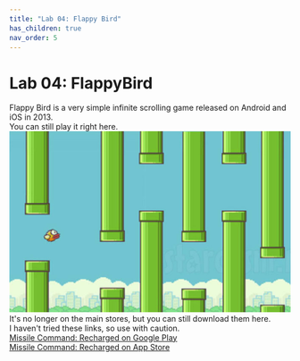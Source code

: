```yaml
---
title: "Lab 04: Flappy Bird"
has_children: true
nav_order: 5
---
```


# Lab 04: FlappyBird
Flappy Bird is a very simple infinite scrolling game released on Android and iOS in 2013.\
You can still play it right here.
[![Flappy Bird](images/lab04/flappy-bird.jpg)](https://flappybird.io/)\
It's no longer on the main stores, but you can still download them here.\
I haven't tried these links, so use with caution.\
[Missile Command: Recharged on Google Play](https://flappy-bird.en.uptodown.com/android)\
[Missile Command: Recharged on App Store](https://flappy-bird.en.softonic.com/iphone)






